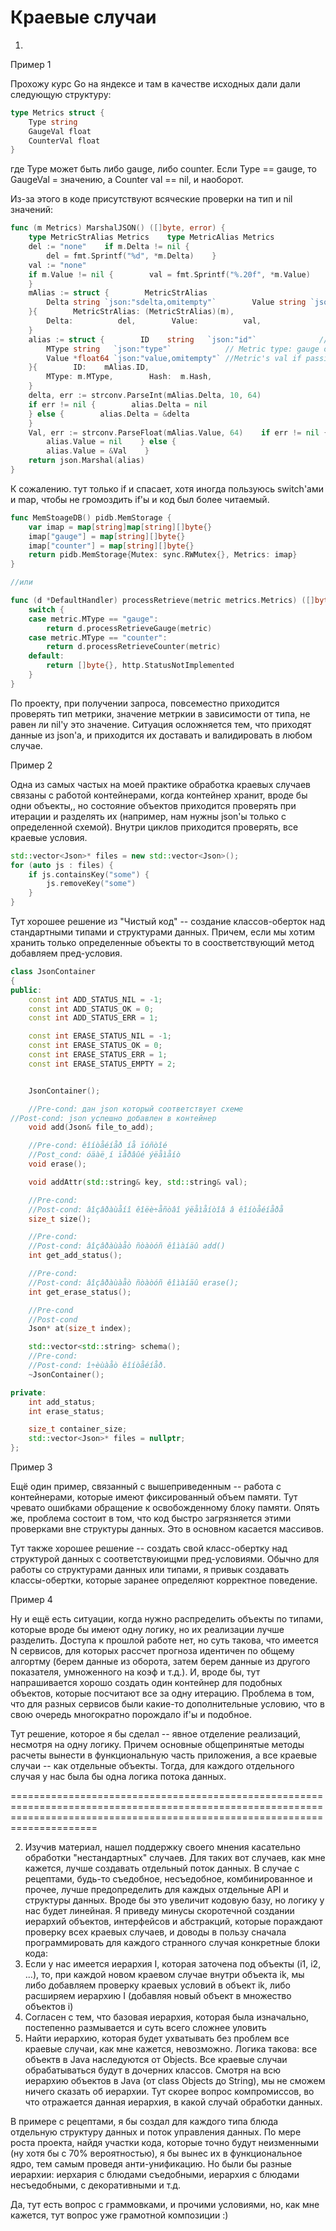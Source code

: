 # Краевые случаи

1)

Пример 1

Прохожу курс Go на яндексе и там в качестве исходных дали дали следующую структуру:
```go
type Metrics struct {
    Type string
    GaugeVal float
    CounterVal float
}
```
где Type может быть либо gauge, либо counter. Если Type == gauge, то GaugeVal = значению, а Counter val == nil, и наоборот.

Из-за этого в коде присутствуют всяческие проверки на тип и nil значений:

```go
func (m Metrics) MarshalJSON() ([]byte, error) {
    type MetricStrAlias Metrics    type MetricAlias Metrics
    del := "none"    if m.Delta != nil {
        del = fmt.Sprintf("%d", *m.Delta)    }
    val := "none"
    if m.Value != nil {        val = fmt.Sprintf("%.20f", *m.Value)
    }
    mAlias := struct {        MetricStrAlias
        Delta string `json:"sdelta,omitempty"`        Value string `json:"svalue,omitempty"`
    }{        MetricStrAlias: (MetricStrAlias)(m),
        Delta:          del,        Value:          val,
    }
    alias := struct {        ID    string   `json:"id"`              //Metric name
        MType string   `json:"type"`            // Metric type: gauge or counter        Delta *int64   `json:"delta,omitempty"` //Metric's val if passing counter
        Value *float64 `json:"value,omitempty"` //Metric's val if passing gauge        Hash  string   `json:"hash,omitempty"`  //Metric's val if passing gauge
    }{        ID:    mAlias.ID,
        MType: m.MType,        Hash:  m.Hash,
    }
    delta, err := strconv.ParseInt(mAlias.Delta, 10, 64)
    if err != nil {        alias.Delta = nil
    } else {        alias.Delta = &delta
    }
    Val, err := strconv.ParseFloat(mAlias.Value, 64)    if err != nil {
        alias.Value = nil    } else {
        alias.Value = &Val    }
    return json.Marshal(alias)
}
```

К сожалению. тут только if и спасает, хотя иногда пользуюсь switch'ами и map, чтобы не громоздить if'ы и код был более читаемый.
```go
func MemStoageDB() pidb.MemStorage {
    var imap = map[string]map[string][]byte{}    
    imap["gauge"] = map[string][]byte{}
    imap["counter"] = map[string][]byte{}   
    return pidb.MemStorage{Mutex: sync.RWMutex{}, Metrics: imap}
}

//или

func (d *DefaultHandler) processRetrieve(metric metrics.Metrics) ([]byte, int) {
    switch {    
    case metric.MType == "gauge":
        return d.processRetrieveGauge(metric)    
    case metric.MType == "counter":
        return d.processRetrieveCounter(metric)    
    default:
        return []byte{}, http.StatusNotImplemented    
    }
}
```

По проекту, при получении запроса, повсеместно приходится проверять тип метрики, значение метркии в зависимости от типа, не равен ли nil'у это значение. 
Ситуация осложняется тем, что приходят данные из json'а, и приходится их доставать и валидировать в любом случае.

Пример 2

Одна из самых частых на моей практике обработка краевых случаев связаны с работой контейнерами, когда контейнер хранит, вроде бы одни объекты,, но состояние 
объектов приходится проверять при итерации и разделять их (например, нам нужны json'ы только с определенной схемой).
Внутри циклов  приходится проверять, все краевые условия.

```cpp
std::vector<Json>* files = new std::vector<Json>();
for (auto js : files) {
    if js.containsKey("some") {
        js.removeKey("some")
    }
}
```

Тут хорошее решение из "Чистый код" -- создание классов-оберток над стандартными типами и структурами данных. Причем, если мы хотим хранить только определенные объекты
то в соостветствующий метод добавляем пред-условия.

```cpp
class JsonContainer
{
public:
	const int ADD_STATUS_NIL = -1;
	const int ADD_STATUS_OK = 0;
	const int ADD_STATUS_ERR = 1;

	const int ERASE_STATUS_NIL = -1;
	const int ERASE_STATUS_OK = 0;
	const int ERASE_STATUS_ERR = 1;
	const int ERASE_STATUS_EMPTY = 2;


	JsonContainer();

	//Pre-cond: дан json который соответствует схеме
//Post-cond: json успешно добавлен в контейнер
	void add(Json& file_to_add);

	//Pre-cond: êîíòåéíåð íå ïóñòîé
	//Post_cond: óäàë¸í ïåðâûé ýëåìåíò
	void erase();

	void addAttr(std::string& key, std::string& val);

	//Pre-cond: 
	//Post-cond: âîçâðàùåíî êîëè÷åñòâî ýëåìåíòîâ â êîíòåéíåðå
	size_t size();

	//Pre-cond:
	//Post-cond: âîçâðàùàåò ñòàòóñ êîìàíäû add()
	int get_add_status();

	//Pre-cond: 
	//Post-cond: âîçâðàùàåò ñòàòóñ êîìàíäû erase();
	int get_erase_status();

	//Pre-cond
	//Post-cond
	Json* at(size_t index);

	std::vector<std::string> schema();
	//Pre-cond:
	//Post-cond: î÷èùàåò êîíòåéíåð. 
	~JsonContainer();

private:
	int add_status;
	int erase_status;

	size_t container_size;
	std::vector<Json>* files = nullptr;
};
```

Пример 3

Ещё один пример, связанный с вышеприведенным -- работа с контейнерами, которые имеют фиксированный объем памяти. 
Тут чревато ошибками обращение к освобожденному блоку памяти. Опять же, проблема состоит в том, что код быстро загрязняется этими проверками вне структуры данных.
Это в основном касается массивов.

Тут также хорошее решение -- создать свой класс-обертку над структурой данных с соответствуюищми пред-условиями.
Обычно для работы со структурами данных или типами, я привык создавать классы-обертки, которые заранее определяют корректное поведение.

Пример 4

Ну и ещё есть ситуации, когда нужно распределить объекты по типами, которые вроде бы имеют одну логику, но их реализации лучше разделить.
Доступа к прошлой работе нет, но суть такова, что имеется N сервисов, для которых рассчет прогноза идентичен по общему алгортму (берем данные из оборота, затем 
берем данные из другого показателя, умноженного на коэф и т.д.).
И, вроде бы, тут напрашивается хорошо создать один контейнер для подобных объектов, которые посчитают все за одну итерацию. Проблема в том, что для разных сервисов
были какие-то дополнительные условию, что в свою очередь многократно порождало if'ы и подобное.

Тут решение, которое я бы сделал -- явное отделение реализаций, несмотря на одну логику. Причем основные общепринятые методы расчеты вынести в функциональную часть приложения,
а все краевые случаи -- как отдельные объекты. Тогда, для каждого отдельного случая у нас была бы одна логика потока данных.

=================================================================================================================================================================================

2) Изучив материал, нашел поддержку своего мнения касательно обработки "нестандартных" случаев. Для таких вот случаев, как мне кажется, лучше создавать отдельный 
поток данных. В случае с рецептами, будь-то съедобное, несъедобное, комбинированное и прочее, лучше предопределить для каждых отдельные API и структуры данных.
Вроде бы это увеличит кодовую базу, но логику у нас будет линейная. 
Я приведу минусы скоротечной создании иерархий объектов, интерфейсов и абстракций, которые пораждают проверку всех краевых случаев,
и доводы в пользу сначала программировать для каждого странного случая конкретные блоки кода:
1) Если у нас имеется иерархия I, которая заточена под объекты (i1, i2, ...), то, при каждой новом краевом случае внутри объекта ik, 
мы либо добавляем проверку краевых условий в объект ik, либо расширяем иерархию I (добавляя новый объект в множество объектов i)
2) Согласен с тем, что базовая иерархия, которая была изначально, постепенно размывается и суть всего сложнее уловить
3) Найти иерархию, которая будет ухватывать без проблем все краевые случаи, как мне кажется, невозможно. 
Логика такова: все объектв в Java наследуются от Objects. Все краевые случаи обрабатываться будут в дочерних классов. Смотря на всю иерархию объектов в Java 
(от class Objects до String), мы не сможем ничего сказать об иерархии. Тут скорее вопрос компромиссов, во что отражается данная иерархия, в какой случай обработки данных.

В примере с рецептами, я бы создал для каждого типа блюда отдельную структуру данных и поток управления данных. По мере роста проекта, найдя участки кода, которые точно
будут неизменными (ну хотя бы с 70% вероятностью), я бы вынес их в функциональное ядро, тем самым проведя анти-унификацию. Но были бы разные иерархии:
иерхария с блюдами съедобными, иерархия с блюдами несъедобными, с декоративными и т.д.

Да, тут есть вопрос с граммовками, и прочими условиями, но, как мне кажется, тут вопрос уже грамотной композиции :)
